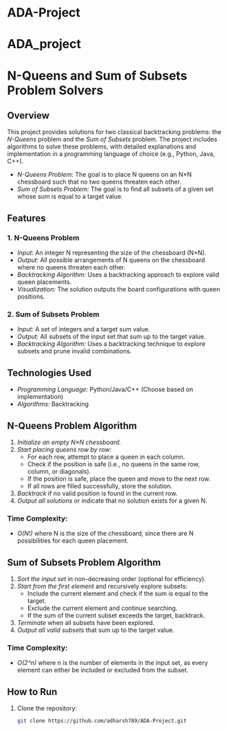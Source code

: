 # ADA-Project
# ADA_project
# N-Queens and Sum of Subsets Problem Solvers

## Overview

This project provides solutions for two classical backtracking problems: the *N-Queens* problem and the *Sum of Subsets* problem. The project includes algorithms to solve these problems, with detailed explanations and implementation in a programming language of choice (e.g., Python, Java, C++).

- *N-Queens Problem:* The goal is to place N queens on an N×N chessboard such that no two queens threaten each other.
- *Sum of Subsets Problem:* The goal is to find all subsets of a given set whose sum is equal to a target value.

## Features

### 1. N-Queens Problem
- *Input:* An integer N representing the size of the chessboard (N×N).
- *Output:* All possible arrangements of N queens on the chessboard where no queens threaten each other.
- *Backtracking Algorithm:* Uses a backtracking approach to explore valid queen placements.
- *Visualization:* The solution outputs the board configurations with queen positions.

### 2. Sum of Subsets Problem
- *Input:* A set of integers and a target sum value.
- *Output:* All subsets of the input set that sum up to the target value.
- *Backtracking Algorithm:* Uses a backtracking technique to explore subsets and prune invalid combinations.

## Technologies Used

- *Programming Language:* Python/Java/C++ (Choose based on implementation)
- *Algorithms:* Backtracking

## N-Queens Problem Algorithm

1. *Initialize an empty N×N chessboard.*
2. *Start placing queens row by row:*
   - For each row, attempt to place a queen in each column.
   - Check if the position is safe (i.e., no queens in the same row, column, or diagonals).
   - If the position is safe, place the queen and move to the next row.
   - If all rows are filled successfully, store the solution.
3. *Backtrack* if no valid position is found in the current row.
4. *Output all solutions* or indicate that no solution exists for a given N.

### Time Complexity: 
- *O(N!)* where N is the size of the chessboard, since there are N possibilities for each queen placement.

## Sum of Subsets Problem Algorithm

1. *Sort the input set* in non-decreasing order (optional for efficiency).
2. *Start from the first element* and recursively explore subsets:
   - Include the current element and check if the sum is equal to the target.
   - Exclude the current element and continue searching.
   - If the sum of the current subset exceeds the target, backtrack.
3. *Terminate* when all subsets have been explored.
4. *Output all valid subsets* that sum up to the target value.

### Time Complexity: 
- *O(2^n)* where n is the number of elements in the input set, as every element can either be included or excluded from the subset.

## How to Run

1. Clone the repository:

   ```bash
   git clone https://github.com/adharsh789/ADA-Project.git
